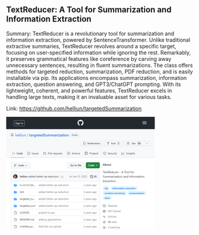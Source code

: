 ## TextReducer: A Tool for Summarization and Information Extraction
Summary: TextReducer is a revolutionary tool for summarization and information extraction, powered by SentenceTransformer. Unlike traditional extractive summaries, TextReducer revolves around a specific target, focusing on user-specified information while ignoring the rest. Remarkably, it preserves grammatical features like coreference by carving away unnecessary sentences, resulting in fluent summarizations. The class offers methods for targeted reduction, summarization, PDF reduction, and is easily installable via pip. Its applications encompass summarization, information extraction, question answering, and GPT3/ChatGPT prompting. With its lightweight, coherent, and powerful features, TextReducer excels in handling large texts, making it an invaluable asset for various tasks.

Link: https://github.com/helliun/targetedSummarization

<img src="/img/70045f20-d848-43e2-be23-0a6f2da24676.png" width="400" />
<br/><br/>
